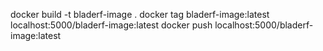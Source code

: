 docker build -t bladerf-image .
docker tag bladerf-image:latest localhost:5000/bladerf-image:latest
docker push localhost:5000/bladerf-image:latest